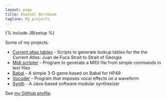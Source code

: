 ```yaml
---
layout: page
title: Emanuel Borsboom
tagline: My projects
---
```

{% include JB/setup %}

Some of my projects:

* [Current atlas tables](http://code.borsboom.io/current-atlas-tables) - Scripts to generate lookup tables for the the Current Atlas: Juan de Fuca Strait to Strait of Georgia 
* [Midi scripter](http://code.borsboom.io/midi-scripter) - Program to generate a MIDI file from simple commands in text files
* [Babal](http://code.borsboom.io/babal) - A simple 3-D game based on Babal for HP48
* [Vocoder](http://code.borsboom.io/vocoder) - Program that imposes vocal effects on a waveform
* [Synth](http://code.borsboom.io/synth) - A Java-based software modular synthesizer

See [my GitHub profile](https://github.com/borsboom).
